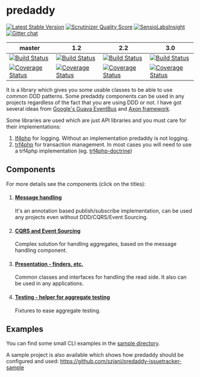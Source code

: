 predaddy
========
[![Latest Stable Version](https://poser.pugx.org/predaddy/predaddy/v/stable.png)](https://packagist.org/packages/predaddy/predaddy)
[![Scrutinizer Quality Score](https://scrutinizer-ci.com/g/szjani/predaddy/badges/quality-score.png?s=496589a983254d22b4334552572b833061b9bd03)](https://scrutinizer-ci.com/g/szjani/predaddy/)
[![SensioLabsInsight](https://insight.sensiolabs.com/projects/ad36fc7a-f48d-4919-b20d-90eae34aecd9/mini.png)](https://insight.sensiolabs.com/projects/ad36fc7a-f48d-4919-b20d-90eae34aecd9)
[![Gitter chat](https://badges.gitter.im/szjani/predaddy.png)](https://gitter.im/szjani/predaddy)

|master|1.2|2.2|3.0|
|------|---|---|---|
|[![Build Status](https://travis-ci.org/szjani/predaddy.png?branch=master)](https://travis-ci.org/szjani/predaddy)|[![Build Status](https://travis-ci.org/szjani/predaddy.png?branch=1.2)](https://travis-ci.org/szjani/predaddy)|[![Build Status](https://travis-ci.org/szjani/predaddy.png?branch=2.2)](https://travis-ci.org/szjani/predaddy)|[![Build Status](https://travis-ci.org/szjani/predaddy.png?branch=3.0)](https://travis-ci.org/szjani/predaddy)|
|[![Coverage Status](https://coveralls.io/repos/szjani/predaddy/badge.png?branch=master)](https://coveralls.io/r/szjani/predaddy?branch=master)|[![Coverage Status](https://coveralls.io/repos/szjani/predaddy/badge.png?branch=1.2)](https://coveralls.io/r/szjani/predaddy?branch=1.2)|[![Coverage Status](https://coveralls.io/repos/szjani/predaddy/badge.png?branch=2.2)](https://coveralls.io/r/szjani/predaddy?branch=2.2)|[![Coverage Status](https://coveralls.io/repos/szjani/predaddy/badge.png?branch=3.0)](https://coveralls.io/r/szjani/predaddy?branch=3.0)|

It is a library which gives you some usable classes to be able to use common DDD patterns. Some predaddy components can be used in any projects regardless of the fact that you are using DDD or not.
I have got several ideas from [Google's Guava EventBus](http://code.google.com/p/guava-libraries/wiki/EventBusExplained) and [Axon framework](http://www.axonframework.org/).

Some libraries are used which are just API libraries and you must care for their implementations:

1. [lf4php](https://github.com/szjani/lf4php) for logging. Without an implementation predaddy is not logging.
2. [trf4php](https://github.com/szjani/trf4php) for transaction management. In most cases you will need to use a trf4php implementation (eg. [trf4php-doctrine](https://github.com/szjani/trf4php-doctrine))

Components
----------

For more details see the components (click on the titles):

1. #### [Message handling](https://github.com/szjani/predaddy/tree/3.0/src/predaddy/messagehandling#messagebus)

   It's an annotation based publish/subscribe implementation, can be used any projects even without DDD/CQRS/Event Sourcing.

2. #### [CQRS and Event Sourcing](https://github.com/szjani/predaddy/tree/3.0/src/predaddy/domain#cqrs--event-sourcing)

   Complex solution for handling aggregates, based on the message handling component.

3. #### [Presentation - finders, etc.](https://github.com/szjani/predaddy/tree/3.0/src/predaddy/presentation#paginator-components)

   Common classes and interfaces for handling the read side. It also can be used in any applications.
   
4. #### [Testing - helper for aggregate testing](https://github.com/szjani/predaddy/tree/3.0/src/predaddy/util/test#testing)

   Fixtures to ease aggregate testing.

Examples
--------

You can find some small CLI examples in the [sample directory](https://github.com/szjani/predaddy/tree/3.0/tests/src/sample).

A sample project is also available which shows how predaddy should be configured and used: https://github.com/szjani/predaddy-issuetracker-sample
